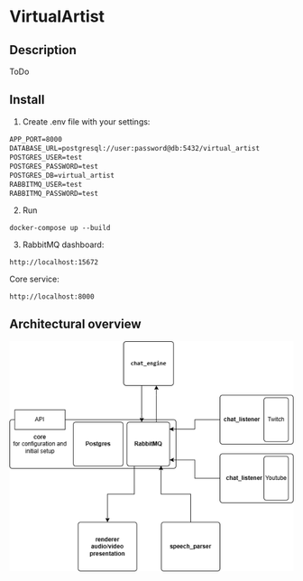 # VirtualArtist

## Description
ToDo

## Install
1) Create .env file with your settings:

```
APP_PORT=8000
DATABASE_URL=postgresql://user:password@db:5432/virtual_artist
POSTGRES_USER=test
POSTGRES_PASSWORD=test
POSTGRES_DB=virtual_artist
RABBITMQ_USER=test
RABBITMQ_PASSWORD=test
```

2) Run
```
docker-compose up --build
```

3) RabbitMQ dashboard:
```
http://localhost:15672
```

Core service:
```
http://localhost:8000
```

## Architectural overview
![alt text](overview.drawio.png)